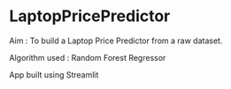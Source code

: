# LaptopPricePredictor

Aim : To build a Laptop Price Predictor from a raw dataset.

Algorithm used : Random Forest Regressor

App built using Streamlit
